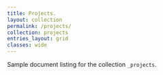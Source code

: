 ```yaml
---
title: Projects.
layout: collection
permalink: /projects/
collection: projects
entries_layout: grid
classes: wide
---
```


Sample document listing for the collection `_projects`.